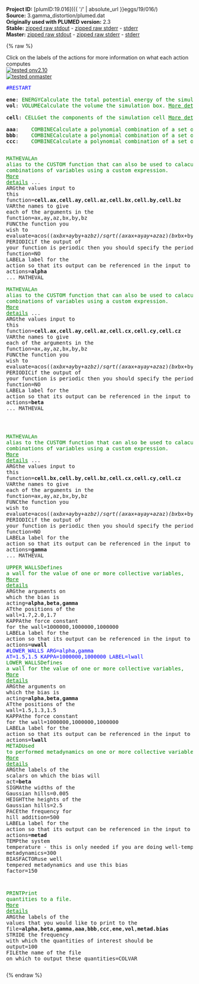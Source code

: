 **Project ID:** [plumID:19.016]({{ '/' | absolute_url }}eggs/19/016/)  
**Source:** 3.gamma_distortion/plumed.dat  
**Originally used with PLUMED version:** 2.3  
**Stable:** [zipped raw stdout](plumed.dat.plumed.stdout.txt.zip) - [zipped raw stderr](plumed.dat.plumed.stderr.txt.zip) - [stderr](plumed.dat.plumed.stderr)  
**Master:** [zipped raw stdout](plumed.dat.plumed_master.stdout.txt.zip) - [zipped raw stderr](plumed.dat.plumed_master.stderr.txt.zip) - [stderr](plumed.dat.plumed_master.stderr)  

{% raw %}
<div class="plumedpreheader">
<div class="headerInfo" id="value_details_data/3.gamma_distortion/plumed.dat"> Click on the labels of the actions for more information on what each action computes </div>
<div class="containerBadge">
<div class="headerBadge"><a href="plumed.dat.plumed.stderr"><img src="https://img.shields.io/badge/v2.10-passing-green.svg" alt="tested onv2.10" /></a></div>
<div class="headerBadge"><a href="plumed.dat.plumed_master.stderr"><img src="https://img.shields.io/badge/master-passing-green.svg" alt="tested onmaster" /></a></div>
</div>
</div>
<pre class="plumedlisting">
<span style="color:blue" class="comment">#RESTART</span>
<br/><b name="data/3.gamma_distortion/plumed.datene" onclick='showPath("data/3.gamma_distortion/plumed.dat","data/3.gamma_distortion/plumed.datene","data/3.gamma_distortion/plumed.datene","brown")'>ene</b>: <span class="plumedtooltip" style="color:green">ENERGY<span class="right">Calculate the total potential energy of the simulation box. <a href="https://www.plumed.org/doc-master/user-doc/html/ENERGY" style="color:green">More details</a><i></i></span></span>
<span style="display:none;" id="data/3.gamma_distortion/plumed.datene">The ENERGY action with label <b>ene</b> calculates something</span><b name="data/3.gamma_distortion/plumed.datvol" onclick='showPath("data/3.gamma_distortion/plumed.dat","data/3.gamma_distortion/plumed.datvol","data/3.gamma_distortion/plumed.datvol","brown")'>vol</b>: <span class="plumedtooltip" style="color:green">VOLUME<span class="right">Calculate the volume the simulation box. <a href="https://www.plumed.org/doc-master/user-doc/html/VOLUME" style="color:green">More details</a><i></i></span></span>
<br/><span style="display:none;" id="data/3.gamma_distortion/plumed.datvol">The VOLUME action with label <b>vol</b> calculates the volume of simulation box</span><b name="data/3.gamma_distortion/plumed.datcell" onclick='showPath("data/3.gamma_distortion/plumed.dat","data/3.gamma_distortion/plumed.datcell","data/3.gamma_distortion/plumed.datcell","brown")'>cell</b>: <span class="plumedtooltip" style="color:green">CELL<span class="right">Get the components of the simulation cell <a href="https://www.plumed.org/doc-master/user-doc/html/CELL" style="color:green">More details</a><i></i></span></span>
<br/><span style="display:none;" id="data/3.gamma_distortion/plumed.datcell">The CELL action with label <b>cell</b> calculates the following quantities:<table  align="center" frame="void" width="95%" cellpadding="5%"><tr><td width="5%"><b> Quantity </b>  </td><td><b> Description </b> </td></tr><tr><td width="5%">cell.ax</td><td>the ax component of the cell matrix</td></tr><tr><td width="5%">cell.ay</td><td>the ay component of the cell matrix</td></tr><tr><td width="5%">cell.az</td><td>the az component of the cell matrix</td></tr><tr><td width="5%">cell.bx</td><td>the bx component of the cell matrix</td></tr><tr><td width="5%">cell.by</td><td>the by component of the cell matrix</td></tr><tr><td width="5%">cell.bz</td><td>the bz component of the cell matrix</td></tr><tr><td width="5%">cell.cx</td><td>the cx component of the cell matrix</td></tr><tr><td width="5%">cell.cy</td><td>the cy component of the cell matrix</td></tr><tr><td width="5%">cell.cz</td><td>the cz component of the cell matrix</td></tr></table></span><b name="data/3.gamma_distortion/plumed.dataaa" onclick='showPath("data/3.gamma_distortion/plumed.dat","data/3.gamma_distortion/plumed.dataaa","data/3.gamma_distortion/plumed.dataaa","brown")'>aaa</b>:    <span class="plumedtooltip" style="color:green">COMBINE<span class="right">Calculate a polynomial combination of a set of other variables. <a href="https://www.plumed.org/doc-master/user-doc/html/COMBINE" style="color:green">More details</a><i></i></span></span> <span class="plumedtooltip">ARG<span class="right">the values input to this function<i></i></span></span>=<b name="data/3.gamma_distortion/plumed.datcell">cell.ax</b>,<b name="data/3.gamma_distortion/plumed.datcell">cell.ay</b>,<b name="data/3.gamma_distortion/plumed.datcell">cell.az</b> <span class="plumedtooltip">POWERS<span class="right"> the powers to which you are raising each of the arguments in your function<i></i></span></span>=2,2,2 <span class="plumedtooltip">PERIODIC<span class="right">if the output of your function is periodic then you should specify the periodicity of the function<i></i></span></span>=NO
<span style="display:none;" id="data/3.gamma_distortion/plumed.dataaa">The COMBINE action with label <b>aaa</b> calculates the following quantities:<table  align="center" frame="void" width="95%" cellpadding="5%"><tr><td width="5%"><b> Quantity </b>  </td><td><b> Description </b> </td></tr><tr><td width="5%">aaa.value</td><td>a linear combination</td></tr></table></span><b name="data/3.gamma_distortion/plumed.datbbb" onclick='showPath("data/3.gamma_distortion/plumed.dat","data/3.gamma_distortion/plumed.datbbb","data/3.gamma_distortion/plumed.datbbb","brown")'>bbb</b>:    <span class="plumedtooltip" style="color:green">COMBINE<span class="right">Calculate a polynomial combination of a set of other variables. <a href="https://www.plumed.org/doc-master/user-doc/html/COMBINE" style="color:green">More details</a><i></i></span></span> <span class="plumedtooltip">ARG<span class="right">the values input to this function<i></i></span></span>=<b name="data/3.gamma_distortion/plumed.datcell">cell.bx</b>,<b name="data/3.gamma_distortion/plumed.datcell">cell.by</b>,<b name="data/3.gamma_distortion/plumed.datcell">cell.bz</b> <span class="plumedtooltip">POWERS<span class="right"> the powers to which you are raising each of the arguments in your function<i></i></span></span>=2,2,2 <span class="plumedtooltip">PERIODIC<span class="right">if the output of your function is periodic then you should specify the periodicity of the function<i></i></span></span>=NO
<span style="display:none;" id="data/3.gamma_distortion/plumed.datbbb">The COMBINE action with label <b>bbb</b> calculates the following quantities:<table  align="center" frame="void" width="95%" cellpadding="5%"><tr><td width="5%"><b> Quantity </b>  </td><td><b> Description </b> </td></tr><tr><td width="5%">bbb.value</td><td>a linear combination</td></tr></table></span><b name="data/3.gamma_distortion/plumed.datccc" onclick='showPath("data/3.gamma_distortion/plumed.dat","data/3.gamma_distortion/plumed.datccc","data/3.gamma_distortion/plumed.datccc","brown")'>ccc</b>:    <span class="plumedtooltip" style="color:green">COMBINE<span class="right">Calculate a polynomial combination of a set of other variables. <a href="https://www.plumed.org/doc-master/user-doc/html/COMBINE" style="color:green">More details</a><i></i></span></span> <span class="plumedtooltip">ARG<span class="right">the values input to this function<i></i></span></span>=<b name="data/3.gamma_distortion/plumed.datcell">cell.cx</b>,<b name="data/3.gamma_distortion/plumed.datcell">cell.cy</b>,<b name="data/3.gamma_distortion/plumed.datcell">cell.cz</b> <span class="plumedtooltip">POWERS<span class="right"> the powers to which you are raising each of the arguments in your function<i></i></span></span>=2,2,2 <span class="plumedtooltip">PERIODIC<span class="right">if the output of your function is periodic then you should specify the periodicity of the function<i></i></span></span>=NO

<span style="display:none;" id="data/3.gamma_distortion/plumed.datccc">The COMBINE action with label <b>ccc</b> calculates the following quantities:<table  align="center" frame="void" width="95%" cellpadding="5%"><tr><td width="5%"><b> Quantity </b>  </td><td><b> Description </b> </td></tr><tr><td width="5%">ccc.value</td><td>a linear combination</td></tr></table></span><span class="plumedtooltip" style="color:green">MATHEVAL<span class="right">An alias to the CUSTOM function that can also be used to calaculate combinations of variables using a custom expression. <a href="https://www.plumed.org/doc-master/user-doc/html/MATHEVAL" style="color:green">More details</a><i></i></span></span> ...
<span class="plumedtooltip">ARG<span class="right">the values input to this function<i></i></span></span>=<b name="data/3.gamma_distortion/plumed.datcell">cell.ax</b>,<b name="data/3.gamma_distortion/plumed.datcell">cell.ay</b>,<b name="data/3.gamma_distortion/plumed.datcell">cell.az</b>,<b name="data/3.gamma_distortion/plumed.datcell">cell.bx</b>,<b name="data/3.gamma_distortion/plumed.datcell">cell.by</b>,<b name="data/3.gamma_distortion/plumed.datcell">cell.bz</b>
<span class="plumedtooltip">VAR<span class="right">the names to give each of the arguments in the function<i></i></span></span>=ax,ay,az,bx,by,bz
<span class="plumedtooltip">FUNC<span class="right">the function you wish to evaluate<i></i></span></span>=acos((ax*bx+ay*by+az*bz)/sqrt((ax*ax+ay*ay+az*az)*(bx*bx+by*by+bz*bz)))
<span class="plumedtooltip">PERIODIC<span class="right">if the output of your function is periodic then you should specify the periodicity of the function<i></i></span></span>=NO
<span class="plumedtooltip">LABEL<span class="right">a label for the action so that its output can be referenced in the input to other actions<i></i></span></span>=<b name="data/3.gamma_distortion/plumed.datalpha" onclick='showPath("data/3.gamma_distortion/plumed.dat","data/3.gamma_distortion/plumed.datalpha","data/3.gamma_distortion/plumed.datalpha","brown")'>alpha</b>
... MATHEVAL
<br/><span style="display:none;" id="data/3.gamma_distortion/plumed.datalpha">The MATHEVAL action with label <b>alpha</b> calculates the following quantities:<table  align="center" frame="void" width="95%" cellpadding="5%"><tr><td width="5%"><b> Quantity </b>  </td><td><b> Description </b> </td></tr><tr><td width="5%">alpha.value</td><td>an arbitrary function</td></tr></table></span><span class="plumedtooltip" style="color:green">MATHEVAL<span class="right">An alias to the CUSTOM function that can also be used to calaculate combinations of variables using a custom expression. <a href="https://www.plumed.org/doc-master/user-doc/html/MATHEVAL" style="color:green">More details</a><i></i></span></span> ...
<span class="plumedtooltip">ARG<span class="right">the values input to this function<i></i></span></span>=<b name="data/3.gamma_distortion/plumed.datcell">cell.ax</b>,<b name="data/3.gamma_distortion/plumed.datcell">cell.ay</b>,<b name="data/3.gamma_distortion/plumed.datcell">cell.az</b>,<b name="data/3.gamma_distortion/plumed.datcell">cell.cx</b>,<b name="data/3.gamma_distortion/plumed.datcell">cell.cy</b>,<b name="data/3.gamma_distortion/plumed.datcell">cell.cz</b>
<span class="plumedtooltip">VAR<span class="right">the names to give each of the arguments in the function<i></i></span></span>=ax,ay,az,bx,by,bz
<span class="plumedtooltip">FUNC<span class="right">the function you wish to evaluate<i></i></span></span>=acos((ax*bx+ay*by+az*bz)/sqrt((ax*ax+ay*ay+az*az)*(bx*bx+by*by+bz*bz)))
<span class="plumedtooltip">PERIODIC<span class="right">if the output of your function is periodic then you should specify the periodicity of the function<i></i></span></span>=NO
<span class="plumedtooltip">LABEL<span class="right">a label for the action so that its output can be referenced in the input to other actions<i></i></span></span>=<b name="data/3.gamma_distortion/plumed.datbeta" onclick='showPath("data/3.gamma_distortion/plumed.dat","data/3.gamma_distortion/plumed.datbeta","data/3.gamma_distortion/plumed.datbeta","brown")'>beta</b>
... MATHEVAL

<br/><span style="display:none;" id="data/3.gamma_distortion/plumed.datbeta">The MATHEVAL action with label <b>beta</b> calculates the following quantities:<table  align="center" frame="void" width="95%" cellpadding="5%"><tr><td width="5%"><b> Quantity </b>  </td><td><b> Description </b> </td></tr><tr><td width="5%">beta.value</td><td>an arbitrary function</td></tr></table></span><span class="plumedtooltip" style="color:green">MATHEVAL<span class="right">An alias to the CUSTOM function that can also be used to calaculate combinations of variables using a custom expression. <a href="https://www.plumed.org/doc-master/user-doc/html/MATHEVAL" style="color:green">More details</a><i></i></span></span> ...
<span class="plumedtooltip">ARG<span class="right">the values input to this function<i></i></span></span>=<b name="data/3.gamma_distortion/plumed.datcell">cell.bx</b>,<b name="data/3.gamma_distortion/plumed.datcell">cell.by</b>,<b name="data/3.gamma_distortion/plumed.datcell">cell.bz</b>,<b name="data/3.gamma_distortion/plumed.datcell">cell.cx</b>,<b name="data/3.gamma_distortion/plumed.datcell">cell.cy</b>,<b name="data/3.gamma_distortion/plumed.datcell">cell.cz</b>
<span class="plumedtooltip">VAR<span class="right">the names to give each of the arguments in the function<i></i></span></span>=ax,ay,az,bx,by,bz
<span class="plumedtooltip">FUNC<span class="right">the function you wish to evaluate<i></i></span></span>=acos((ax*bx+ay*by+az*bz)/sqrt((ax*ax+ay*ay+az*az)*(bx*bx+by*by+bz*bz)))
<span class="plumedtooltip">PERIODIC<span class="right">if the output of your function is periodic then you should specify the periodicity of the function<i></i></span></span>=NO
<span class="plumedtooltip">LABEL<span class="right">a label for the action so that its output can be referenced in the input to other actions<i></i></span></span>=<b name="data/3.gamma_distortion/plumed.datgamma" onclick='showPath("data/3.gamma_distortion/plumed.dat","data/3.gamma_distortion/plumed.datgamma","data/3.gamma_distortion/plumed.datgamma","brown")'>gamma</b>
... MATHEVAL
<br/><span style="display:none;" id="data/3.gamma_distortion/plumed.datgamma">The MATHEVAL action with label <b>gamma</b> calculates the following quantities:<table  align="center" frame="void" width="95%" cellpadding="5%"><tr><td width="5%"><b> Quantity </b>  </td><td><b> Description </b> </td></tr><tr><td width="5%">gamma.value</td><td>an arbitrary function</td></tr></table></span><span class="plumedtooltip" style="color:green">UPPER_WALLS<span class="right">Defines a wall for the value of one or more collective variables, <a href="https://www.plumed.org/doc-master/user-doc/html/UPPER_WALLS" style="color:green">More details</a><i></i></span></span> <span class="plumedtooltip">ARG<span class="right">the arguments on which the bias is acting<i></i></span></span>=<b name="data/3.gamma_distortion/plumed.datalpha">alpha</b>,<b name="data/3.gamma_distortion/plumed.datbeta">beta</b>,<b name="data/3.gamma_distortion/plumed.datgamma">gamma</b> <span class="plumedtooltip">AT<span class="right">the positions of the wall<i></i></span></span>=1.7,2.0,1.7 <span class="plumedtooltip">KAPPA<span class="right">the force constant for the wall<i></i></span></span>=1000000,1000000,1000000 <span class="plumedtooltip">LABEL<span class="right">a label for the action so that its output can be referenced in the input to other actions<i></i></span></span>=<b name="data/3.gamma_distortion/plumed.datuwall" onclick='showPath("data/3.gamma_distortion/plumed.dat","data/3.gamma_distortion/plumed.datuwall","data/3.gamma_distortion/plumed.datuwall","brown")'>uwall</b>
<span style="color:blue" class="comment">#LOWER_WALLS ARG=alpha,gamma AT=1.5,1.5 KAPPA=1000000,1000000  LABEL=lwall</span>
<span style="display:none;" id="data/3.gamma_distortion/plumed.datuwall">The UPPER_WALLS action with label <b>uwall</b> calculates the following quantities:<table  align="center" frame="void" width="95%" cellpadding="5%"><tr><td width="5%"><b> Quantity </b>  </td><td><b> Description </b> </td></tr><tr><td width="5%">uwall.bias</td><td>the instantaneous value of the bias potential</td></tr><tr><td width="5%">uwall.force2</td><td>the instantaneous value of the squared force due to this bias potential</td></tr></table></span><span class="plumedtooltip" style="color:green">LOWER_WALLS<span class="right">Defines a wall for the value of one or more collective variables, <a href="https://www.plumed.org/doc-master/user-doc/html/LOWER_WALLS" style="color:green">More details</a><i></i></span></span> <span class="plumedtooltip">ARG<span class="right">the arguments on which the bias is acting<i></i></span></span>=<b name="data/3.gamma_distortion/plumed.datalpha">alpha</b>,<b name="data/3.gamma_distortion/plumed.datbeta">beta</b>,<b name="data/3.gamma_distortion/plumed.datgamma">gamma</b> <span class="plumedtooltip">AT<span class="right">the positions of the wall<i></i></span></span>=1.5,1.3,1.5 <span class="plumedtooltip">KAPPA<span class="right">the force constant for the wall<i></i></span></span>=1000000,1000000,1000000 <span class="plumedtooltip">LABEL<span class="right">a label for the action so that its output can be referenced in the input to other actions<i></i></span></span>=<b name="data/3.gamma_distortion/plumed.datlwall" onclick='showPath("data/3.gamma_distortion/plumed.dat","data/3.gamma_distortion/plumed.datlwall","data/3.gamma_distortion/plumed.datlwall","brown")'>lwall</b>
<span style="display:none;" id="data/3.gamma_distortion/plumed.datlwall">The LOWER_WALLS action with label <b>lwall</b> calculates the following quantities:<table  align="center" frame="void" width="95%" cellpadding="5%"><tr><td width="5%"><b> Quantity </b>  </td><td><b> Description </b> </td></tr><tr><td width="5%">lwall.bias</td><td>the instantaneous value of the bias potential</td></tr><tr><td width="5%">lwall.force2</td><td>the instantaneous value of the squared force due to this bias potential</td></tr></table></span><span class="plumedtooltip" style="color:green">METAD<span class="right">Used to performed metadynamics on one or more collective variables. <a href="https://www.plumed.org/doc-master/user-doc/html/METAD" style="color:green">More details</a><i></i></span></span> <span class="plumedtooltip">ARG<span class="right">the labels of the scalars on which the bias will act<i></i></span></span>=<b name="data/3.gamma_distortion/plumed.datbeta">beta</b> <span class="plumedtooltip">SIGMA<span class="right">the widths of the Gaussian hills<i></i></span></span>=0.005 <span class="plumedtooltip">HEIGHT<span class="right">the heights of the Gaussian hills<i></i></span></span>=2.5 <span class="plumedtooltip">PACE<span class="right">the frequency for hill addition<i></i></span></span>=500 <span class="plumedtooltip">LABEL<span class="right">a label for the action so that its output can be referenced in the input to other actions<i></i></span></span>=<b name="data/3.gamma_distortion/plumed.datmetad" onclick='showPath("data/3.gamma_distortion/plumed.dat","data/3.gamma_distortion/plumed.datmetad","data/3.gamma_distortion/plumed.datmetad","brown")'>metad</b> <span class="plumedtooltip">TEMP<span class="right">the system temperature - this is only needed if you are doing well-tempered metadynamics<i></i></span></span>=300 <span class="plumedtooltip">BIASFACTOR<span class="right">use well tempered metadynamics and use this bias factor<i></i></span></span>=150	 

<span style="display:none;" id="data/3.gamma_distortion/plumed.datmetad">The METAD action with label <b>metad</b> calculates the following quantities:<table  align="center" frame="void" width="95%" cellpadding="5%"><tr><td width="5%"><b> Quantity </b>  </td><td><b> Description </b> </td></tr><tr><td width="5%">metad.bias</td><td>the instantaneous value of the bias potential</td></tr></table></span><span class="plumedtooltip" style="color:green">PRINT<span class="right">Print quantities to a file. <a href="https://www.plumed.org/doc-master/user-doc/html/PRINT" style="color:green">More details</a><i></i></span></span> <span class="plumedtooltip">ARG<span class="right">the labels of the values that you would like to print to the file<i></i></span></span>=<b name="data/3.gamma_distortion/plumed.datalpha">alpha</b>,<b name="data/3.gamma_distortion/plumed.datbeta">beta</b>,<b name="data/3.gamma_distortion/plumed.datgamma">gamma</b>,<b name="data/3.gamma_distortion/plumed.dataaa">aaa</b>,<b name="data/3.gamma_distortion/plumed.datbbb">bbb</b>,<b name="data/3.gamma_distortion/plumed.datccc">ccc</b>,<b name="data/3.gamma_distortion/plumed.datene">ene</b>,<b name="data/3.gamma_distortion/plumed.datvol">vol</b>,<b name="data/3.gamma_distortion/plumed.datmetad">metad.bias</b> <span class="plumedtooltip">STRIDE<span class="right"> the frequency with which the quantities of interest should be output<i></i></span></span>=100 <span class="plumedtooltip">FILE<span class="right">the name of the file on which to output these quantities<i></i></span></span>=COLVAR
</pre>
{% endraw %}
